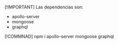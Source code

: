 [!IMPORTANT]
Las dependencias son:
- apollo-server
- mongoose
- graphql

[!COMMNAD]
npm i apollo-server mongoose graphql
